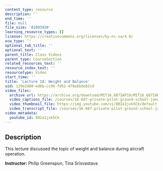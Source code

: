 ```yaml
---
content_type: resource
description: ''
end_time: ''
file: null
file_size: '81093928'
learning_resource_types: []
license: https://creativecommons.org/licenses/by-nc-sa/4.0/
ocw_type: ''
optional_tab_title: ''
optional_text: ''
parent_title: Class Videos
parent_type: CourseSection
related_resources_text: ''
resource_index_text: ''
resourcetype: Video
start_time: ''
title: 'Lecture 18: Weight and Balance'
uid: 129e2480-ed6b-cc96-fd52-478abbdeb2cd
video_files:
  archive_url: https://archive.org/download/MIT16.687IAP19/MIT16_687IAP19_lec18_300k.mp4
  video_captions_file: /courses/16-687-private-pilot-ground-school-january-iap-2019/cf21a0b959b15237bebda5a9d4ee2743_802a1jvk5Ck.vtt
  video_thumbnail_file: https://img.youtube.com/vi/802a1jvk5Ck/default.jpg
  video_transcript_file: /courses/16-687-private-pilot-ground-school-january-iap-2019/56efdd3d54614b08ac5102a27462c780_802a1jvk5Ck.pdf
video_metadata:
  youtube_id: 802a1jvk5Ck
---
```


Description
-----------

This lecture discussed the topic of weight and balance during aircraft operation.

**Instructor:** Philip Greenspun, Tina Srisvastava

